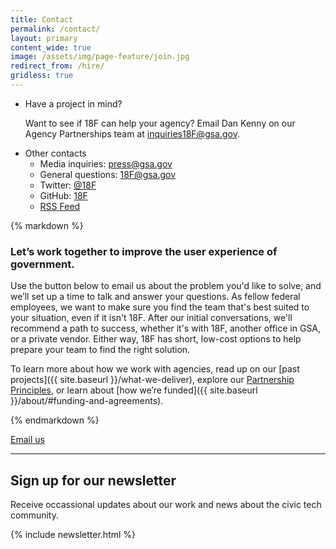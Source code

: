 ```yaml
---
title: Contact
permalink: /contact/
layout: primary
content_wide: true
image: /assets/img/page-feature/join.jpg
redirect_from: /hire/
gridless: true
---
```

<div class="usa-grid-full usa-grid-reversed">
<aside class="usa-grid usa-section usa-grid-reversed-right usa-width-one-third section-info section-info-gray">
  <ul>
    <li class="section-info-list-item">
      <div class="section-info-header">Have a project in mind?</div>
      <p>Want to see if 18F can help your agency? Email Dan Kenny on our Agency Partnerships team at <a href="mailto:inquiries18F@gsa.gov?subject=18F%20Website%20Inquiry&body=What%27s%20your%20name%3F%0A%0AWhat%20agency%20or%20office%20do%20you%20work%20for%3F%0A%0AWhat%27s%20your%20job%20title%20or%20role%3F%0A%0ATell%20us%20a%20little%20about%20the%20problems%20you%27re%20working%20on%2C%20or%20what%20project%20you%27re%20hoping%20to%20work%20on%20with%2018F:%0A%0AIf%20you%27d%20like%20us%20to%20call%20you%2C%20what%27s%20your%20phone%20number%3F%0A">inquiries18F@gsa.gov</a>.</p>
    </li>
    <li class="section-info-list-item">
      <div class="section-info-header">Other contacts</div>
      <ul>
        <li>Media inquiries: <a href="mailto:press@gsa.gov">press@gsa.gov</a></li>
        <li>General questions: <a href="mailto:18F@gsa.gov">18F@gsa.gov</a></li>
        <li>Twitter: <a href="https://twitter.com/18F">@18F</a></li>
        <li>GitHub: <a href="https://github.com/18F">18F</a></li>
        <li><a href="{{ site.baseurl }}/feed.xml">RSS Feed</a></li>
      </ul>
    </li>
  </ul>
</aside>
<div class="usa-grid usa-section usa-width-two-thirds">
{% markdown %}

### Let’s work together to improve the user experience of government.

Use the button below to email us about the problem you'd like to solve, and we’ll set up a time to talk and answer your questions. As fellow federal employees, we want to make sure you find the team that's best suited to your situation, even if it isn't 18F. After our initial conversations, we'll recommend a path to success, whether it's with 18F, another office in GSA, or a private vendor. Either way, 18F has short, low-cost options to help prepare your team to find the right solution.

To learn more about how we work with agencies, read up on our [past projects]({{ site.baseurl }}/what-we-deliver), explore our [Partnership Principles](https://pages.18f.gov/partnership-playbook/), or learn about [how we’re funded]({{ site.baseurl }}/about/#funding-and-agreements).

{% endmarkdown %}

<a class="usa-button usa-button-marginless" href="mailto:inquiries18F@gsa.gov?subject=18F%20Website%20Inquiry&body=What%27s%20your%20name%3F%0A%0AWhat%20agency%20or%20office%20do%20you%20work%20for%3F%0A%0AWhat%27s%20your%20job%20title%20or%20role%3F%0A%0ATell%20us%20a%20little%20about%20the%20problems%20you%27re%20working%20on%2C%20or%20what%20project%20you%27re%20hoping%20to%20work%20on%20with%2018F:%0A%0AIf%20you%27d%20like%20us%20to%20call%20you%2C%20what%27s%20your%20phone%20number%3F%0A">Email us</a>
</div>

</div>

<div class="usa-grid usa-grid-line">
  <hr/>
</div>


<div class="usa-grid usa-section section-newsletter">
  <h2 id="sign-up-for-our-newsletter">Sign up for our newsletter</h2>
  <div class="usa-width-one-half">
    <p>Receive occassional updates about our work and news about the civic tech community.</p>
  </div>
  <div class="usa-width-one-half">
    {% include newsletter.html %}
  </div>
</div>

